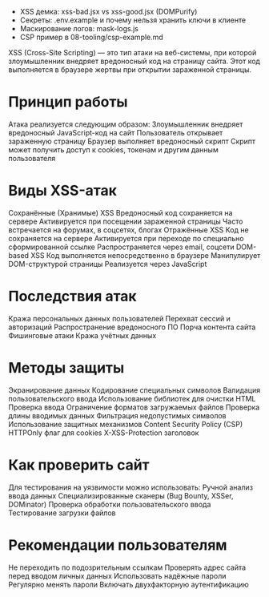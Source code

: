 - XSS демка: xss-bad.jsx vs xss-good.jsx (DOMPurify)
- Секреты: .env.example и почему нельзя хранить ключи в клиенте
- Маскирование логов: mask-logs.js
- CSP пример в 08-tooling/csp-example.md

XSS (Cross-Site Scripting) — это тип атаки на веб-системы, при которой злоумышленник внедряет вредоносный код на страницу сайта.
Этот код выполняется в браузере жертвы при открытии зараженной страницы.

# Принцип работы

Атака реализуется следующим образом:
Злоумышленник внедряет вредоносный JavaScript-код на сайт
Пользователь открывает зараженную страницу
Браузер выполняет вредоносный скрипт
Скрипт может получить доступ к cookies, токенам и другим данным пользователя

# Виды XSS-атак

Сохранённые (Хранимые) XSS
Вредоносный код сохраняется на сервере
Активируется при посещении зараженной страницы
Часто встречается на форумах, в соцсетях, блогах
Отражённые XSS
Код не сохраняется на сервере
Активируется при переходе по специально сформированной ссылке
Распространяется через email, соцсети
DOM-based XSS
Код выполняется непосредственно в браузере
Манипулирует DOM-структурой страницы
Реализуется через JavaScript

# Последствия атак

Кража персональных данных пользователей
Перехват сессий и авторизаций
Распространение вредоносного ПО
Порча контента сайта
Фишинговые атаки
Кража учётных данных

# Методы защиты

Экранирование данных
Кодирование специальных символов
Валидация пользовательского ввода
Использование библиотек для очистки HTML
Проверка ввода
Ограничение форматов загружаемых файлов
Проверка длины вводимых данных
Фильтрация недопустимых символов
Использование защитных механизмов
Content Security Policy (CSP)
HTTPOnly флаг для cookies
X-XSS-Protection заголовок

# Как проверить сайт

Для тестирования на уязвимости можно использовать:
Ручной анализ ввода данных
Специализированные сканеры (Bug Bounty, XSSer, DOMinator)
Проверка обработки пользовательского ввода
Тестирование загрузки файлов

# Рекомендации пользователям

Не переходить по подозрительным ссылкам
Проверять адрес сайта перед вводом личных данных
Использовать надёжные пароли
Регулярно менять пароли
Включать двухфакторную аутентификацию
